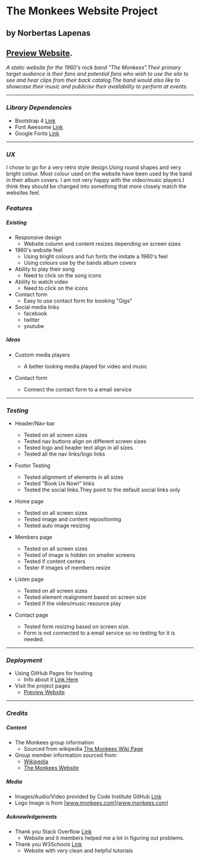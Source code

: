 # **The Monkees Website Project**
## by Norbertas Lapenas
## [Preview Website](https://norbertasl.github.io/monkees-band-website/).

*A static website for the 1960's rock band "The Monkees".Their primary target audience is their fans and potential fans who wish to use the site to see and hear clips from their back catalog.The band would also like to showcase their music and publicise their availability to perform at events.*

---

### *Library Dependencies*
* Bootstrap 4 [Link](https://getbootstrap.com/docs/4.3/getting-started/introduction)
* Font Awesome [Link](https://fontawesome.com/how-to-use/on-the-web/referencing-icons/basic-use)
* Google Fonts [Link](https://fonts.google.com/)

---
### *UX*
I chose to go for a very retro style design.Using round shapes and very bright colour.
Most colour used on the website have been used by the band in their album covers.
I am not  very happy with the video/music players.I think they should be changed into something that
more closely match the websites feel.

### *Features*
##### Existing
* Responsive design
  * Website column and content resizes depending on screen sizes
* 1960's website feel
  * Using bright colours and fun fonts the imitate a 1960's feel
  * Using colours use by the bands album covers
* Ability to play their song
  * Need to click on the song icons
* Ability to watch video
  * Need to click on the icons
* Contact form
  * Easy to use contact form for booking "Gigs"
* Social media links
  * facebook
  * twitter
  * youtube

##### Ideas
* Custom media players
  * A better looking media played for video and music

* Contact form
  * Connect the contact form to a email service

---
### *Testing*
* Header/Nav-bar
  * Tested on all screen sizes
  * Tested nav buttons align on different screen sizes
  * Tested logo and header text align in all sizes
  * Tested all the nav links/logo links

* Footer Testing
  * Tested alignment of elements in all sizes
  * Tested "Book Us Now!" links
  * Tested the social links.They point to the default social links only

* Home page
  * Tested on all screen sizes
  * Tested image and content repositioning
  * Tested auto image resizing

* Members page
  * Tested on all screen sizes
  * Tested of image is hidden on smaller screens
  * Tested if content centers
  * Tester if images of members resize

* Listen page
  * Tested on all screen sizes
  * Tested element realignment based on screen size
  * Tested if the video/music resource play

* Contact page
  * Tested form resizing based on screen size.
  * Form is not connected to a email service so no testing for it is needed.

---
### *Deployment*
* Using GitHub Pages for hosting
  * Info about it [Link Here](https://pages.github.com/)
* Visit the project pages
  * [Preview Website](https://norbertasl.github.io/monkees-band-website/)


---
### *Credits*
##### Content
* The Monkees group information
  * Sourced from wikipedia [The Monkees Wiki Page](https://en.wikipedia.org/wiki/The_Monkees)
* Group member information sourced from:
  * [Wikipedia](https://en.wikipedia.org)
  * [The Monkees Website](https://www.monkees.com/)

##### Media
* Images/Audio/Video provided by Code Institute GitHub [Link](https://github.com/Code-Institute-Org/project-assets)
* Logo Image is from [www.monkees.com](www.monkees.com)

##### Acknowledgements
* Thank you Stack Overflow [Link](stackoverflow.com)
  * Website and it members helped me a lot in figuring out problems.
* Thank you W3Schools [Link](https://www.w3schools.com)
  * Website with very clean and helpful tutorials

